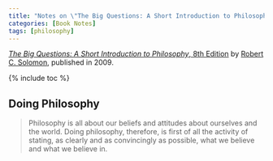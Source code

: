 ```yaml
---
title: "Notes on \"The Big Questions: A Short Introduction to Philosophy, 8th Edition\""
categories: [Book Notes]
tags: [philosophy]
---
```


[*The Big Questions: A Short Introduction to Philosophy*, 8th Edition](https://www.amazon.com/Big-Questions-Short-Introduction-Philosophy/dp/0495595152) by [Robert C. Solomon](https://en.wikipedia.org/wiki/Robert_C._Solomon), published in 2009.

{% include toc %}

## Doing Philosophy

> Philosophy is all about our beliefs and attitudes about ourselves and the world. Doing philosophy, therefore, is first of all the activity of stating, as clearly and as convincingly as possible, what we believe and what we believe in.


